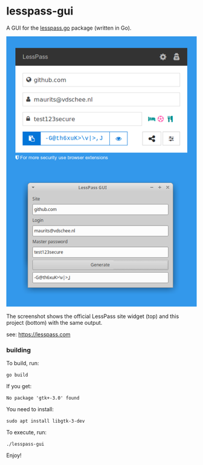 # lesspass-gui

A GUI for the [lesspass.go](https://github.com/mevdschee/lesspass.go/) package (written in Go).

![lesspass-gui screenshot](screenshot.png)

The screenshot shows the official LessPass site widget (top) and this project (bottom) with the same output.

see: https://lesspass.com

### building

To build, run:

    go build

If you get:

    No package 'gtk+-3.0' found

You need to install:

    sudo apt install libgtk-3-dev

To execute, run:

    ./lesspass-gui
    
Enjoy!
